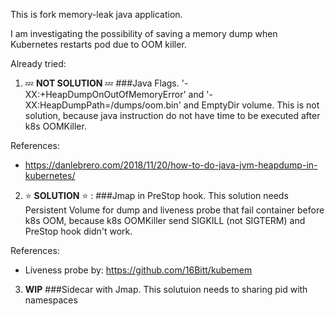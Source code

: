 This is fork memory-leak java application.

I am investigating the possibility of saving a memory dump when Kubernetes restarts pod due to OOM killer.

Already tried:
1. :zzz: **NOT SOLUTION** :zzz: ###Java Flags.
'-XX:+HeapDumpOnOutOfMemoryError' and '-XX:HeapDumpPath=/dumps/oom.bin' and EmptyDir volume. This is not solution, because java instruction do not have time to be executed after k8s OOMKiller.

References:
- https://danlebrero.com/2018/11/20/how-to-do-java-jvm-heapdump-in-kubernetes/

2. :star: **SOLUTION** :star: : ###Jmap in PreStop hook.
This solution needs Persistent Volume for dump and liveness probe that fail container before k8s OOM, because k8s OOMKiller send SIGKILL (not SIGTERM) and PreStop hook didn't work.

References:
- Liveness probe by: https://github.com/16Bitt/kubemem

3. **WIP** ###Sidecar with Jmap.
This solutuion needs to sharing pid with namespaces
